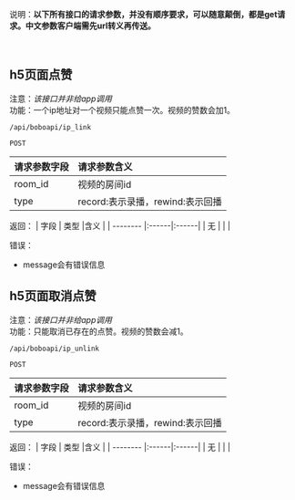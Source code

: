 说明：**以下所有接口的请求参数，并没有顺序要求，可以随意颠倒，都是get请求。中文参数客户端需先url转义再传送。**


<br> 

## h5页面点赞

注意：*该接口并非给app调用*  
功能：一个ip地址对一个视频只能点赞一次。视频的赞数会加1。

~~~
/api/boboapi/ip_link
~~~
~~~
POST
~~~

| 请求参数字段        | 请求参数含义  |
| -------- |:------|
|room_id         |  视频的房间id|
|type         |  record:表示录播，rewind:表示回播|



返回： 
| 字段        | 类型 |含义  |
| -------- |:------|:------|
| 无        |   |  |

错误：  

*   message会有错误信息

## h5页面取消点赞

注意：*该接口并非给app调用*  
功能：只能取消已存在的点赞。视频的赞数会减1。
~~~
/api/boboapi/ip_unlink
~~~
~~~
POST
~~~

| 请求参数字段        | 请求参数含义  |
| -------- |:------|
|room_id         |  视频的房间id|
|type         |  record:表示录播，rewind:表示回播|



返回： 
| 字段        | 类型 |含义  |
| -------- |:------|:------|
| 无        |   |  |

错误：  

*   message会有错误信息

